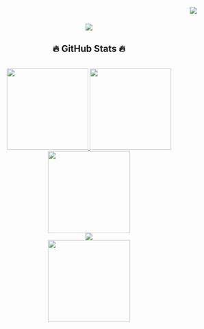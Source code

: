 <img align="right" src="https://visitor-badge.laobi.icu/badge?page_id=Quangdepzaivt.Quangdepzaivt">

<h1 align="center">
  <a href="https://git.io/typing-svg">
    <img src="https://readme-typing-svg.herokuapp.com/?lines=Hello,+Guys!+👋;Quang+Vu+here...;Follow+me!&center=true&size=30">
  </a>
</h1>

<h2 align="center">🔥 GitHub Stats 🔥</h2>
<!-- https://github.com/anuraghazra/github-readme-stats -->
<!-- https://github.com/ryo-ma/github-profile-trophy -->
<!-- https://github.com/DenverCoder1/github-readme-streak-stats -->
<!-- https://github.com/ashutosh00710/github-readme-activity-graph -->
<br>
<div align=center>
  <a href="#" title="Quangdepzaivt">
    <img height="190px" src="https://github-readme-stats.vercel.app/api/top-langs/?username=Quangdepzaivt&hide=c%23,powershell,Mathematica,Ruby,Objective-C,Objective-C%2b%2b,Cuda&title_color=61dafb&text_color=ffffff&icon_color=61dafb&bg_color=20232a&langs_count=8&layout=compact&border_color=61dafb&hide_border=true" />
  </a>
  <a href="#" title="Quangdepzaivt">
    <img height="190px" src="https://github-readme-stats.vercel.app/api?username=Quangdepzaivt&show_icons=true&theme=react&border_color=61dafb&hide_border=true" />
  </a>
    
  <br>
  <a href="#" title="Quangdepzaivt">
    <img height="192px" src='http://github-readme-streak-stats.herokuapp.com?user=Quangdepzaivt&theme=tokyonight'>
  </a>
    
  <br>
  <a href="#" title="Quangdepzaivt">
    <img src="https://denvercoder1-activity-graph.herokuapp.com/graph/?username=Quangdepzaivt&bg_color=1F222E&color=F8D866&line=F85D7F&point=FFFFFF&hide_border=true">
  </a>
    
  <br>
  <a href="#" title="Quangdepzaivt">
    <img height="192px" align="center" src='https://github-profile-trophy.vercel.app/?username=Quangdepzaivt&theme=algolia'>
  </a>
</div>


<br>








